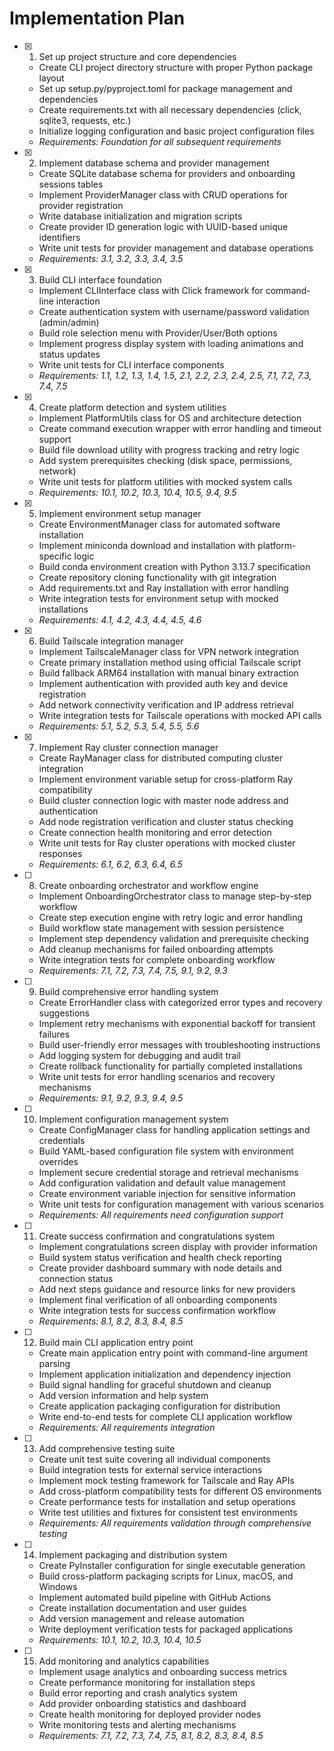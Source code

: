 # Implementation Plan

- [x] 1. Set up project structure and core dependencies
  - Create CLI project directory structure with proper Python package layout
  - Set up setup.py/pyproject.toml for package management and dependencies
  - Create requirements.txt with all necessary dependencies (click, sqlite3, requests, etc.)
  - Initialize logging configuration and basic project configuration files
  - _Requirements: Foundation for all subsequent requirements_

- [x] 2. Implement database schema and provider management
  - Create SQLite database schema for providers and onboarding sessions tables
  - Implement ProviderManager class with CRUD operations for provider registration
  - Write database initialization and migration scripts
  - Create provider ID generation logic with UUID-based unique identifiers
  - Write unit tests for provider management and database operations
  - _Requirements: 3.1, 3.2, 3.3, 3.4, 3.5_

- [x] 3. Build CLI interface foundation
  - Implement CLIInterface class with Click framework for command-line interaction
  - Create authentication system with username/password validation (admin/admin)
  - Build role selection menu with Provider/User/Both options
  - Implement progress display system with loading animations and status updates
  - Write unit tests for CLI interface components
  - _Requirements: 1.1, 1.2, 1.3, 1.4, 1.5, 2.1, 2.2, 2.3, 2.4, 2.5, 7.1, 7.2, 7.3, 7.4, 7.5_

- [x] 4. Create platform detection and system utilities
  - Implement PlatformUtils class for OS and architecture detection
  - Create command execution wrapper with error handling and timeout support
  - Build file download utility with progress tracking and retry logic
  - Add system prerequisites checking (disk space, permissions, network)
  - Write unit tests for platform utilities with mocked system calls
  - _Requirements: 10.1, 10.2, 10.3, 10.4, 10.5, 9.4, 9.5_

- [x] 5. Implement environment setup manager
  - Create EnvironmentManager class for automated software installation
  - Implement miniconda download and installation with platform-specific logic
  - Build conda environment creation with Python 3.13.7 specification
  - Create repository cloning functionality with git integration
  - Add requirements.txt and Ray installation with error handling
  - Write integration tests for environment setup with mocked installations
  - _Requirements: 4.1, 4.2, 4.3, 4.4, 4.5, 4.6_

- [x] 6. Build Tailscale integration manager
  - Implement TailscaleManager class for VPN network integration
  - Create primary installation method using official Tailscale script
  - Build fallback ARM64 installation with manual binary extraction
  - Implement authentication with provided auth key and device registration
  - Add network connectivity verification and IP address retrieval
  - Write integration tests for Tailscale operations with mocked API calls
  - _Requirements: 5.1, 5.2, 5.3, 5.4, 5.5, 5.6_

- [x] 7. Implement Ray cluster connection manager
  - Create RayManager class for distributed computing cluster integration
  - Implement environment variable setup for cross-platform Ray compatibility
  - Build cluster connection logic with master node address and authentication
  - Add node registration verification and cluster status checking
  - Create connection health monitoring and error detection
  - Write unit tests for Ray cluster operations with mocked cluster responses
  - _Requirements: 6.1, 6.2, 6.3, 6.4, 6.5_

- [ ] 8. Create onboarding orchestrator and workflow engine
  - Implement OnboardingOrchestrator class to manage step-by-step workflow
  - Create step execution engine with retry logic and error handling
  - Build workflow state management with session persistence
  - Implement step dependency validation and prerequisite checking
  - Add cleanup mechanisms for failed onboarding attempts
  - Write integration tests for complete onboarding workflow
  - _Requirements: 7.1, 7.2, 7.3, 7.4, 7.5, 9.1, 9.2, 9.3_

- [ ] 9. Build comprehensive error handling system
  - Create ErrorHandler class with categorized error types and recovery suggestions
  - Implement retry mechanisms with exponential backoff for transient failures
  - Build user-friendly error messages with troubleshooting instructions
  - Add logging system for debugging and audit trail
  - Create rollback functionality for partially completed installations
  - Write unit tests for error handling scenarios and recovery mechanisms
  - _Requirements: 9.1, 9.2, 9.3, 9.4, 9.5_

- [ ] 10. Implement configuration management system
  - Create ConfigManager class for handling application settings and credentials
  - Build YAML-based configuration file system with environment overrides
  - Implement secure credential storage and retrieval mechanisms
  - Add configuration validation and default value management
  - Create environment variable injection for sensitive information
  - Write unit tests for configuration management with various scenarios
  - _Requirements: All requirements need configuration support_

- [ ] 11. Create success confirmation and congratulations system
  - Implement congratulations screen display with provider information
  - Build system status verification and health check reporting
  - Create provider dashboard summary with node details and connection status
  - Add next steps guidance and resource links for new providers
  - Implement final verification of all onboarding components
  - Write integration tests for success confirmation workflow
  - _Requirements: 8.1, 8.2, 8.3, 8.4, 8.5_

- [ ] 12. Build main CLI application entry point
  - Create main application entry point with command-line argument parsing
  - Implement application initialization and dependency injection
  - Build signal handling for graceful shutdown and cleanup
  - Add version information and help system
  - Create application packaging configuration for distribution
  - Write end-to-end tests for complete CLI application workflow
  - _Requirements: All requirements integration_

- [ ] 13. Add comprehensive testing suite
  - Create unit test suite covering all individual components
  - Build integration tests for external service interactions
  - Implement mock testing framework for Tailscale and Ray APIs
  - Add cross-platform compatibility tests for different OS environments
  - Create performance tests for installation and setup operations
  - Write test utilities and fixtures for consistent test environments
  - _Requirements: All requirements validation through comprehensive testing_

- [ ] 14. Implement packaging and distribution system
  - Create PyInstaller configuration for single executable generation
  - Build cross-platform packaging scripts for Linux, macOS, and Windows
  - Implement automated build pipeline with GitHub Actions
  - Create installation documentation and user guides
  - Add version management and release automation
  - Write deployment verification tests for packaged applications
  - _Requirements: 10.1, 10.2, 10.3, 10.4, 10.5_

- [ ] 15. Add monitoring and analytics capabilities
  - Implement usage analytics and onboarding success metrics
  - Create performance monitoring for installation steps
  - Build error reporting and crash analytics system
  - Add provider onboarding statistics and dashboard
  - Create health monitoring for deployed provider nodes
  - Write monitoring tests and alerting mechanisms
  - _Requirements: 7.1, 7.2, 7.3, 7.4, 7.5, 8.1, 8.2, 8.3, 8.4, 8.5_